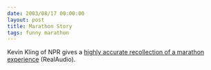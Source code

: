 ```yaml
---
date: 2003/08/17 00:00:00
layout: post
title: Marathon Story
tags: funny marathon
---
```


Kevin Kling of NPR gives a [highly accurate recollection of a marathon experience](http://www.npr.org/ramarchives/nc6J1101-7.ram) (RealAudio).
